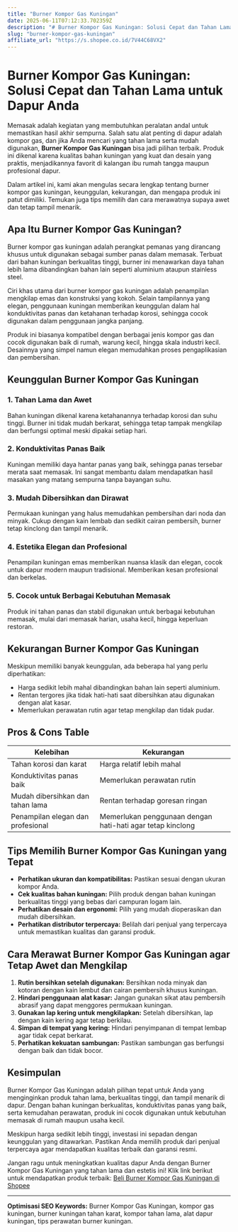 ```yaml
---
title: "Burner Kompor Gas Kuningan"
date: 2025-06-11T07:12:33.702359Z
description: "# Burner Kompor Gas Kuningan: Solusi Cepat dan Tahan Lama untuk Dapur Anda..."
slug: "burner-kompor-gas-kuningan"
affiliate_url: "https://s.shopee.co.id/7V44C68VX2"
---
```

# Burner Kompor Gas Kuningan: Solusi Cepat dan Tahan Lama untuk Dapur Anda

Memasak adalah kegiatan yang membutuhkan peralatan andal untuk memastikan hasil akhir sempurna. Salah satu alat penting di dapur adalah kompor gas, dan jika Anda mencari yang tahan lama serta mudah digunakan, **Burner Kompor Gas Kuningan** bisa jadi pilihan terbaik. Produk ini dikenal karena kualitas bahan kuningan yang kuat dan desain yang praktis, menjadikannya favorit di kalangan ibu rumah tangga maupun profesional dapur.

Dalam artikel ini, kami akan mengulas secara lengkap tentang burner kompor gas kuningan, keunggulan, kekurangan, dan mengapa produk ini patut dimiliki. Temukan juga tips memilih dan cara merawatnya supaya awet dan tetap tampil menarik.

## Apa Itu Burner Kompor Gas Kuningan?

Burner kompor gas kuningan adalah perangkat pemanas yang dirancang khusus untuk digunakan sebagai sumber panas dalam memasak. Terbuat dari bahan kuningan berkualitas tinggi, burner ini menawarkan daya tahan lebih lama dibandingkan bahan lain seperti aluminium ataupun stainless steel.

Ciri khas utama dari burner kompor gas kuningan adalah penampilan mengkilap emas dan konstruksi yang kokoh. Selain tampilannya yang elegan, penggunaan kuningan memberikan keunggulan dalam hal konduktivitas panas dan ketahanan terhadap korosi, sehingga cocok digunakan dalam penggunaan jangka panjang.

Produk ini biasanya kompatibel dengan berbagai jenis kompor gas dan cocok digunakan baik di rumah, warung kecil, hingga skala industri kecil. Desainnya yang simpel namun elegan memudahkan proses pengaplikasian dan pembersihan.

## Keunggulan Burner Kompor Gas Kuningan

### 1. Tahan Lama dan Awet

Bahan kuningan dikenal karena ketahanannya terhadap korosi dan suhu tinggi. Burner ini tidak mudah berkarat, sehingga tetap tampak mengkilap dan berfungsi optimal meski dipakai setiap hari.

### 2. Konduktivitas Panas Baik

Kuningan memiliki daya hantar panas yang baik, sehingga panas tersebar merata saat memasak. Ini sangat membantu dalam mendapatkan hasil masakan yang matang sempurna tanpa bayangan suhu.

### 3. Mudah Dibersihkan dan Dirawat

Permukaan kuningan yang halus memudahkan pembersihan dari noda dan minyak. Cukup dengan kain lembab dan sedikit cairan pembersih, burner tetap kinclong dan tampil menarik.

### 4. Estetika Elegan dan Profesional

Penampilan kuningan emas memberikan nuansa klasik dan elegan, cocok untuk dapur modern maupun tradisional. Memberikan kesan profesional dan berkelas.

### 5. Cocok untuk Berbagai Kebutuhan Memasak

Produk ini tahan panas dan stabil digunakan untuk berbagai kebutuhan memasak, mulai dari memasak harian, usaha kecil, hingga keperluan restoran.

## Kekurangan Burner Kompor Gas Kuningan

Meskipun memiliki banyak keunggulan, ada beberapa hal yang perlu diperhatikan:

- Harga sedikit lebih mahal dibandingkan bahan lain seperti aluminium.
- Rentan tergores jika tidak hati-hati saat dibersihkan atau digunakan dengan alat kasar.
- Memerlukan perawatan rutin agar tetap mengkilap dan tidak pudar.

## Pros & Cons Table

| Kelebihan                                | Kekurangan                              |
|------------------------------------------|----------------------------------------|
| Tahan korosi dan karat                 | Harga relatif lebih mahal            |
| Konduktivitas panas baik              | Memerlukan perawatan rutin          |
| Mudah dibersihkan dan tahan lama      | Rentan terhadap goresan ringan       |
| Penampilan elegan dan profesional       | Memerlukan penggunaan dengan hati-hati agar tetap kinclong |

## Tips Memilih Burner Kompor Gas Kuningan yang Tepat

- **Perhatikan ukuran dan kompatibilitas:** Pastikan sesuai dengan ukuran kompor Anda.
- **Cek kualitas bahan kuningan:** Pilih produk dengan bahan kuningan berkualitas tinggi yang bebas dari campuran logam lain.
- **Perhatikan desain dan ergonomi:** Pilih yang mudah dioperasikan dan mudah dibersihkan.
- **Perhatikan distributor terpercaya:** Belilah dari penjual yang terpercaya untuk memastikan kualitas dan garansi produk.

## Cara Merawat Burner Kompor Gas Kuningan agar Tetap Awet dan Mengkilap

1. **Rutin bersihkan setelah digunakan:** Bersihkan noda minyak dan kotoran dengan kain lembut dan cairan pembersih khusus kuningan.
2. **Hindari penggunaan alat kasar:** Jangan gunakan sikat atau pembersih abrasif yang dapat menggores permukaan kuningan.
3. **Gunakan lap kering untuk mengkilapkan:** Setelah dibersihkan, lap dengan kain kering agar tetap berkilau.
4. **Simpan di tempat yang kering:** Hindari penyimpanan di tempat lembap agar tidak cepat berkarat.
5. **Perhatikan kekuatan sambungan:** Pastikan sambungan gas berfungsi dengan baik dan tidak bocor.

## Kesimpulan

Burner Kompor Gas Kuningan adalah pilihan tepat untuk Anda yang menginginkan produk tahan lama, berkualitas tinggi, dan tampil menarik di dapur. Dengan bahan kuningan berkualitas, konduktivitas panas yang baik, serta kemudahan perawatan, produk ini cocok digunakan untuk kebutuhan memasak di rumah maupun usaha kecil.

Meskipun harga sedikit lebih tinggi, investasi ini sepadan dengan keunggulan yang ditawarkan. Pastikan Anda memilih produk dari penjual terpercaya agar mendapatkan kualitas terbaik dan garansi resmi.

Jangan ragu untuk meningkatkan kualitas dapur Anda dengan Burner Kompor Gas Kuningan yang tahan lama dan estetis ini! Klik link berikut untuk mendapatkan produk terbaik: [Beli Burner Kompor Gas Kuningan di Shopee](https://s.shopee.co.id/7V44C68VX2)

---

**Optimisasi SEO Keywords:** Burner Kompor Gas Kuningan, kompor gas kuningan, burner kuningan tahan karat, kompor tahan lama, alat dapur kuningan, tips perawatan burner kuningan.